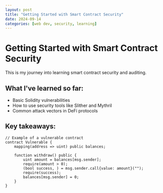 ```yaml
---
layout: post
title: "Getting Started with Smart Contract Security"
date: 2024-09-14
categories: [web dev, security, learning]
---
```


# Getting Started with Smart Contract Security

This is my journey into learning smart contract security and auditing.

## What I've learned so far:

- Basic Solidity vulnerabilities
- How to use security tools like Slither and Mythril
- Common attack vectors in DeFi protocols

## Key takeaways:

```solidity
// Example of a vulnerable contract
contract Vulnerable {
    mapping(address => uint) public balances;
    
    function withdraw() public {
        uint amount = balances[msg.sender];
        require(amount > 0);
        (bool success, ) = msg.sender.call{value: amount}("");
        require(success);
        balances[msg.sender] = 0;
    }
}